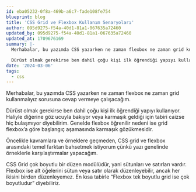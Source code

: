 ```yaml
---
id: eba05232-0f8a-469b-a6c7-fade108fe754
blueprint: blog
title: 'CSS Grid ve Flexbox Kullanım Senaryoları'
author: 095d9275-f54a-40d1-81a1-067635a72460
updated_by: 095d9275-f54a-40d1-81a1-067635a72460
updated_at: 1709676169
summary: |-
  Merhabalar, bu yazımda CSS yazarken ne zaman flexbox ne zaman grid kullanmalıyız sorusuna cevap vermeye çalışacağım.

  Dürüst olmak gerekirse ben dahil çoğu kişi ilk öğrendiği yapıyı kullanıyor. Haliyle diğerine göz ucuyla bakıyor veya karmaşık geldiği için tabiri caizse hiç bulaşmıyor diyebilirim. Genelde flexbox öğrenilir nedeni ise grid flexbox’a göre başlangıç aşamasında karmaşık gözükmesidir.
date: '2024-03-06'
tags:
  - css
---
```

Merhabalar, bu yazımda CSS yazarken ne zaman flexbox ne zaman grid kullanmalıyız sorusuna cevap vermeye çalışacağım.

Dürüst olmak gerekirse ben dahil çoğu kişi ilk öğrendiği yapıyı kullanıyor. Haliyle diğerine göz ucuyla bakıyor veya karmaşık geldiği için tabiri caizse hiç bulaşmıyor diyebilirim. Genelde flexbox öğrenilir nedeni ise grid flexbox’a göre başlangıç aşamasında karmaşık gözükmesidir.

Öncelikle kavramlara ve örneklere geçmeden, CSS grid ve flexbox arasındaki temel farktan bahsetmek istiyorum çünkü yazı genelinde örneklerle karşılaştırmalar yapacağım.

CSS Grid çok boyutlu bir düzen modülüdür, yani sütunları ve satırları vardır. Flexbox ise alt öğelerini sütun veya satır olarak düzenleyebilir, ancak her ikisini birden düzenleyemez.
En kısa tabirle “Flexbox tek boyutlu grid ise çok boyutludur” diyebiliriz.